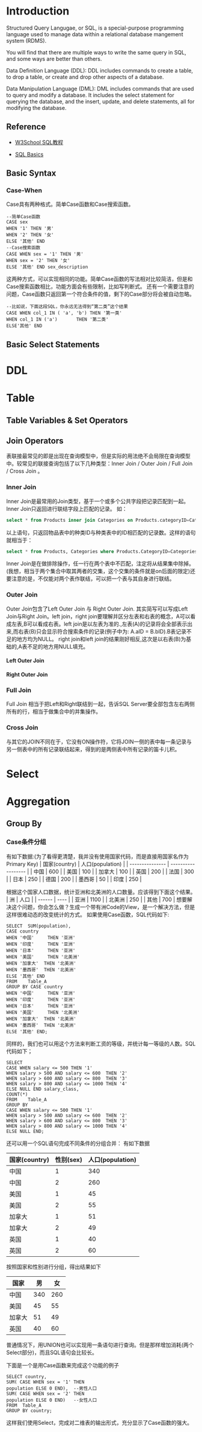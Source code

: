 



# Introduction





Structured Query Langugae, or SQL, is a special-purpose programming language used to manage data within a relational database mangement system (RDMS).

You will find that there are multiple ways to write the same query in SQL, and some ways are better than others.



Data Definition Language (DDL): DDL includes commands to create a table, to drop a table, or create and drop other aspects of a database.

Data Manipulation Language (DML): DML includes commands that are used to query and modify a database. It includes the select statement for querying the database, and the insert, update, and delete statements, all for modifying the database.

## Reference

- [W3School SQL教程](https://wizardforcel.gitbooks.io/w3school-sql/content/part1.html)

- [SQL Basics](https://hgducharme.gitbooks.io/sql-basics/content/basic_syntax/README.html)

## Basic Syntax

### Case-When

Case具有两种格式。简单Case函数和Case搜索函数。

```
--简单Case函数
CASE sex
WHEN '1' THEN '男'
WHEN '2' THEN '女'
ELSE '其他' END
--Case搜索函数
CASE WHEN sex = '1' THEN '男'
WHEN sex = '2' THEN '女'
ELSE '其他' END sex_description
```

这两种方式，可以实现相同的功能。简单Case函数的写法相对比较简洁，但是和Case搜索函数相比，功能方面会有些限制，比如写判断式。 
还有一个需要注意的问题，Case函数只返回第一个符合条件的值，剩下的Case部分将会被自动忽略。 

```
--比如说，下面这段SQL，你永远无法得到“第二类”这个结果
CASE WHEN col_1 IN ( 'a', 'b') THEN '第一类'
WHEN col_1 IN ('a')       THEN '第二类'
ELSE'其他' END
```
## Basic Select Statements



# DDL



# Table



## Table Variables & Set Operators



## Join Operators

表联接最常见的即是出现在查询模型中，但是实际的用法绝不会局限在查询模型中。较常见的联接查询包括了以下几种类型：Inner Join  / Outer Join / Full Join / Cross Join 。

### Inner Join


Inner Join是最常用的Join类型，基于一个或多个公共字段把记录匹配到一起。Inner Join只返回进行联结字段上匹配的记录。 如：


``` sql
select * from Products inner join Categories on Products.categoryID=Categories.CategoryID 
```


以上语句，只返回物品表中的种类ID与种类表中的ID相匹配的记录数。这样的语句就相当于： 
``` sql
select * from Products, Categories where Products.CategoryID=Categories.CategoryID
```
Inner Join是在做排除操作，任一行在两个表中不匹配，注定将从结果集中除掉。(我想，相当于两个集合中取其两者的交集，这个交集的条件就是on后面的限定)还要注意的是，不仅能对两个表作联结，可以把一个表与其自身进行联结。

### Outer Join

Outer Join包含了Left Outer Join 与 Right Outer Join. 其实简写可以写成Left Join与Right Join。left join，right join要理解并区分左表和右表的概念，A可以看成左表,B可以看成右表。left join是以左表为准的.,左表(A)的记录将会全部表示出来,而右表(B)只会显示符合搜索条件的记录(例子中为: A.aID = B.bID).B表记录不足的地方均为NULL。 right join和left join的结果刚好相反,这次是以右表(B)为基础的,A表不足的地方用NULL填充。

#### Left Outer Join

#### Right Outer Join

### Full Join


Full Join 相当于把Left和Right联结到一起，告诉SQL Server要全部包含左右两侧所有的行，相当于做集合中的并集操作。


### Cross Join


与其它的JOIN不同在于，它没有ON操作符，它将JOIN一侧的表中每一条记录与另一侧表中的所有记录联结起来，得到的是两侧表中所有记录的笛卡儿积。


# Select

## 

# Aggregation
## Group By
### Case条件分组
有如下数据:(为了看得更清楚，我并没有使用国家代码，而是直接用国家名作为Primary Key)
| 国家(country) | 人口(population) |
| --------------- | ------------------ |
| 中国            | 600                |
| 美国            | 100                |
| 加拿大          | 100                |
| 英国            | 200                |
| 法国            | 300                |
| 日本            | 250                |
| 德国            | 200                |
| 墨西哥          | 50                 |
| 印度            | 250                |

根据这个国家人口数据，统计亚洲和北美洲的人口数量。应该得到下面这个结果。
| 洲     | 人口 |
| ------ | ---- |
| 亚洲   | 1100 |
| 北美洲 | 250  |
| 其他   | 700  |
想要解决这个问题，你会怎么做？生成一个带有洲Code的View，是一个解决方法，但是这样很难动态的改变统计的方式。 
如果使用Case函数，SQL代码如下:
```
SELECT  SUM(population),
CASE country
WHEN '中国'     THEN '亚洲'
WHEN '印度'     THEN '亚洲'
WHEN '日本'     THEN '亚洲'
WHEN '美国'     THEN '北美洲'
WHEN '加拿大'  THEN '北美洲'
WHEN '墨西哥'  THEN '北美洲'
ELSE '其他' END
FROM    Table_A
GROUP BY CASE country
WHEN '中国'     THEN '亚洲'
WHEN '印度'     THEN '亚洲'
WHEN '日本'     THEN '亚洲'
WHEN '美国'     THEN '北美洲'
WHEN '加拿大'  THEN '北美洲'
WHEN '墨西哥'  THEN '北美洲'
ELSE '其他' END;
```
同样的，我们也可以用这个方法来判断工资的等级，并统计每一等级的人数。SQL代码如下； 
```
SELECT
CASE WHEN salary <= 500 THEN '1'
WHEN salary > 500 AND salary <= 600  THEN '2'
WHEN salary > 600 AND salary <= 800  THEN '3'
WHEN salary > 800 AND salary <= 1000 THEN '4'
ELSE NULL END salary_class,
COUNT(*)
FROM    Table_A
GROUP BY
CASE WHEN salary <= 500 THEN '1'
WHEN salary > 500 AND salary <= 600  THEN '2'
WHEN salary > 600 AND salary <= 800  THEN '3'
WHEN salary > 800 AND salary <= 1000 THEN '4'
ELSE NULL END;
```
还可以用一个SQL语句完成不同条件的分组合并：
有如下数据 

| 国家(country) | 性别(sex) | 人口(population) |
| --------------- | ----------- | ------------------ |
| 中国            | 1           | 340                |
| 中国            | 2           | 260                |
| 美国            | 1           | 45                 |
| 美国            | 2           | 55                 |
| 加拿大          | 1           | 51                 |
| 加拿大          | 2           | 49                 |
| 英国            | 1           | 40                 |
| 英国            | 2           | 60                 |

按照国家和性别进行分组，得出结果如下 

| 国家   | 男  | 女  |
| ------ | --- | --- |
| 中国   | 340 | 260 |
| 美国   | 45  | 55  |
| 加拿大 | 51  | 49  |
| 英国   | 40  | 60  |

普通情况下，用UNION也可以实现用一条语句进行查询。但是那样增加消耗(两个Select部分)，而且SQL语句会比较长。 

下面是一个是用Case函数来完成这个功能的例子 

```
SELECT country,
SUM( CASE WHEN sex = '1' THEN
population ELSE 0 END),  --男性人口
SUM( CASE WHEN sex = '2' THEN
population ELSE 0 END)   --女性人口
FROM  Table_A
GROUP BY country;
```

这样我们使用Select，完成对二维表的输出形式，充分显示了Case函数的强大。 







